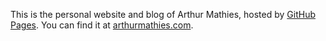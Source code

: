 This is the personal website and blog of Arthur Mathies, hosted by [GitHub Pages](http://pages.github.com). You can find it at [arthurmathies.com](http://arthurmathies.com).